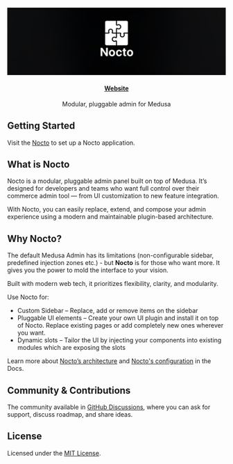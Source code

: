 <p align="center">
  <a href="https://www.noctojs.com">
  <picture>
    <img alt="Nocto logo" src="./public/nocto-banner-extended.jpg">
    </picture>
  </a>
</p>

<h4 align="center">
  <a href="https://www.noctojs.com">Website</a>
</h4>

<p align="center">
  Modular, pluggable admin for Medusa
</p>


## Getting Started

Visit the [Nocto](https://noctojs.com) to set up a Nocto application.

## What is Nocto

Nocto is a modular, pluggable admin panel built on top of Medusa. It’s designed for developers and teams who want full control over their commerce admin tool — from UI customization to new feature integration.

With Nocto, you can easily replace, extend, and compose your admin experience using a modern and maintainable plugin-based architecture.

## Why Nocto?

The default Medusa Admin has its limitations (non-configurable sidebar, predefined injection zones etc.) - but **Nocto** is for those who want more. It gives you the power to mold the interface to your vision.

Built with modern web tech, it prioritizes flexibility, clarity, and modularity.

Use Nocto for:

 - Custom Sidebar – Replace, add or remove items on the sidebar
 - Pluggable UI elements – Create your own UI plugin and install it on top of Nocto. Replace existing pages or add completely new ones wherever you want.
 - Dynamic slots – Tailor the UI by injecting your components into existing modules which are exposing the slots

Learn more about [Nocto’s architecture](https://www.noctojs.com/docs/architecture) and [Nocto's configuration](https://www.noctojs.com/docs/nocto-configuration) in the Docs.

## Community & Contributions

The community available in [GitHub Discussions](https://github.com/RSC-Labs/nocto/discussions), where you can ask for support, discuss roadmap, and share ideas.


## License

Licensed under the [MIT License](https://github.com/RSC-Labs/nocto/blob/master/LICENCE).
